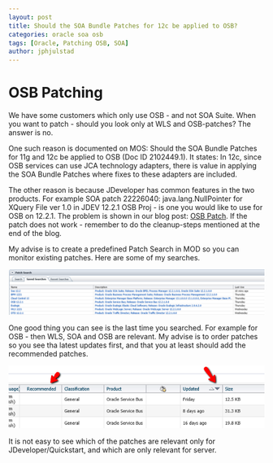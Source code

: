 ```yaml
---
layout: post
title: Should the SOA Bundle Patches for 12c be applied to OSB?
categories: oracle soa osb
tags: [Oracle, Patching OSB, SOA]
author: jphjulstad
---
```


# OSB Patching
We have some customers which only use OSB  - and not SOA Suite. When you want to patch - should you look only at WLS and OSB-patches? The answer is no.

One such reason is documented on MOS: Should the SOA Bundle Patches for 11g and 12c be applied to OSB (Doc ID 2102449.1). It states:
In 12c, since OSB services can use JCA technology adapters, there is value in applying the SOA Bundle Patches where fixes to these adapters are included.

The other reason is because JDeveloper has common features in the two products. For example SOA patch  22226040: java.lang.NullPointer for XQuery File ver 1.0 in JDEV 12.2.1 OSB Proj - is one you would like to use for OSB on 12.2.1. The problem is shown in our blog post: [OSB Patch](http://blog.sysco.no/soa/JDev-OSB_Projects-Migrated/). If the patch does not work - remember to do the cleanup-steps mentioned at the end of the blog.

My advise is to create a predefined Patch Search in MOD so you can monitor existing patches. Here are some of my searches.

![](/images/2016-04-02-osb/patch_search.png)

One good thing you can see is the last time you searched. For example for OSB - then WLS, SOA and OSB are relevant. My advise is to order patches so you see tha latest updates first, and that you at least should add the recommended patches.

![](/images/2016-04-02-osb/patch_columns.png)

It is not easy to see which of the patches are relevant only for JDeveloper/Quickstart, and which are only relevant for server.